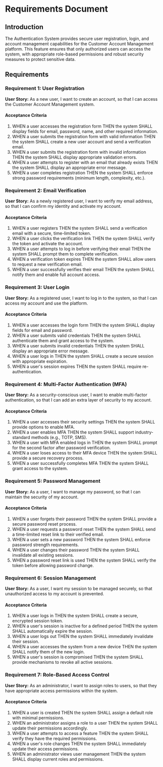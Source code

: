 # Requirements Document

## Introduction

The Authentication System provides secure user registration, login, and account management capabilities for the Customer Account Management platform. This feature ensures that only authorized users can access the system, with appropriate role-based permissions and robust security measures to protect sensitive data.

## Requirements

### Requirement 1: User Registration

**User Story:** As a new user, I want to create an account, so that I can access the Customer Account Management system.

#### Acceptance Criteria

1. WHEN a user accesses the registration form THEN the system SHALL display fields for email, password, name, and other required information.
2. WHEN a user submits the registration form with valid information THEN the system SHALL create a new user account and send a verification email.
3. WHEN a user submits the registration form with invalid information THEN the system SHALL display appropriate validation errors.
4. WHEN a user attempts to register with an email that already exists THEN the system SHALL display an appropriate error message.
5. WHEN a user completes registration THEN the system SHALL enforce strong password requirements (minimum length, complexity, etc.).

### Requirement 2: Email Verification

**User Story:** As a newly registered user, I want to verify my email address, so that I can confirm my identity and activate my account.

#### Acceptance Criteria

1. WHEN a user registers THEN the system SHALL send a verification email with a secure, time-limited token.
2. WHEN a user clicks the verification link THEN the system SHALL verify the token and activate the account.
3. WHEN a user attempts to log in before verifying their email THEN the system SHALL prompt them to complete verification.
4. WHEN a verification token expires THEN the system SHALL allow users to request a new verification email.
5. WHEN a user successfully verifies their email THEN the system SHALL notify them and enable full account access.

### Requirement 3: User Login

**User Story:** As a registered user, I want to log in to the system, so that I can access my account and use the platform.

#### Acceptance Criteria

1. WHEN a user accesses the login form THEN the system SHALL display fields for email and password.
2. WHEN a user submits valid credentials THEN the system SHALL authenticate them and grant access to the system.
3. WHEN a user submits invalid credentials THEN the system SHALL display an appropriate error message.
4. WHEN a user logs in THEN the system SHALL create a secure session with appropriate expiration.
5. WHEN a user's session expires THEN the system SHALL require re-authentication.

### Requirement 4: Multi-Factor Authentication (MFA)

**User Story:** As a security-conscious user, I want to enable multi-factor authentication, so that I can add an extra layer of security to my account.

#### Acceptance Criteria

1. WHEN a user accesses their security settings THEN the system SHALL provide options to enable MFA.
2. WHEN a user enables MFA THEN the system SHALL support industry-standard methods (e.g., TOTP, SMS).
3. WHEN a user with MFA enabled logs in THEN the system SHALL prompt for the second factor after password verification.
4. WHEN a user loses access to their MFA device THEN the system SHALL provide a secure recovery process.
5. WHEN a user successfully completes MFA THEN the system SHALL grant access to the system.

### Requirement 5: Password Management

**User Story:** As a user, I want to manage my password, so that I can maintain the security of my account.

#### Acceptance Criteria

1. WHEN a user forgets their password THEN the system SHALL provide a secure password reset process.
2. WHEN a user requests a password reset THEN the system SHALL send a time-limited reset link to their verified email.
3. WHEN a user sets a new password THEN the system SHALL enforce password strength requirements.
4. WHEN a user changes their password THEN the system SHALL invalidate all existing sessions.
5. WHEN a password reset link is used THEN the system SHALL verify the token before allowing password change.

### Requirement 6: Session Management

**User Story:** As a user, I want my session to be managed securely, so that unauthorized access to my account is prevented.

#### Acceptance Criteria

1. WHEN a user logs in THEN the system SHALL create a secure, encrypted session token.
2. WHEN a user's session is inactive for a defined period THEN the system SHALL automatically expire the session.
3. WHEN a user logs out THEN the system SHALL immediately invalidate their session.
4. WHEN a user accesses the system from a new device THEN the system SHALL notify them of the new login.
5. WHEN a user's session is compromised THEN the system SHALL provide mechanisms to revoke all active sessions.

### Requirement 7: Role-Based Access Control

**User Story:** As an administrator, I want to assign roles to users, so that they have appropriate access permissions within the system.

#### Acceptance Criteria

1. WHEN a user is created THEN the system SHALL assign a default role with minimal permissions.
2. WHEN an administrator assigns a role to a user THEN the system SHALL update their permissions accordingly.
3. WHEN a user attempts to access a feature THEN the system SHALL verify they have the required permissions.
4. WHEN a user's role changes THEN the system SHALL immediately update their access permissions.
5. WHEN an administrator views user management THEN the system SHALL display current roles and permissions.